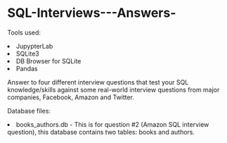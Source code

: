 # SQL-Interviews---Answers-

Tools used:
<li>JupypterLab
<li>SQLite3
<li>DB Browser for SQLite
<li>Pandas

Answer to four different interview questions that test your SQL knowledge/skills against some real-world interview questions from major companies, Facebook, Amazon and Twitter.

Database files:
<li> books_authors.db - This is for question #2 (Amazon SQL interview question), this database contains two tables: books and authors.
  
  
